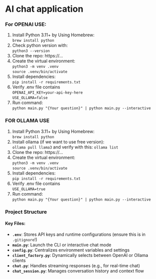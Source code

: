 # AI chat application
### For OPENAI USE:
1. Install Python 3.11+ by Using Homebrew:\
   ```brew install python``` 
2. Check python version with: \
   ```python3 --version```
3. Clone the repo: https://...
4. Create the virtual environment:\
   ```python3 -m venv .venv``` \
   ```source .venv/bin/activate```
5. Install dependencies: \
   ```pip install -r requirements.txt```
6. Verify .env file contains \
   ```OPENAI_API_KEY=your-api-key-here```\
   ```USE_OLLAMA=false```
7. Run command: \
   ```python main.py "{Your question}" | python main.py --interactive``` 

### FOR OLLAMA USE
1. Install Python 3.11+ by Using Homebrew:\
   ```brew install python```
2. Install ollama (if we want to use free version):\
   ```ollama pull llama3``` and verify with this: ```ollama list```
3. Clone the repo: https://...
4. Create the virtual environment:\
   ```python3 -m venv .venv```\
   ```source .venv/bin/activate```
5. Install dependencies:\
   ```pip install -r requirements.txt```
6. Verify .env file contains\
   ```USE_OLLAMA=true```
7. Run command: \
   ```python main.py "{Your question}" | python main.py --interactive``` 

### Project Structure
#### Key Files:
- **`.env`**: Stores API keys and runtime configurations (ensure this is in `.gitignore`!)  
- **`main.py`**: Launch the CLI or interactive chat mode  
- **`config.py`**: Centralizes environment variables and settings  
- **`client_factory.py`**: Dynamically selects between OpenAI or Ollama clients  
- **`chat.py`**: Handles streaming responses (e.g., for real-time chat)  
- **`chat_session.py`**: Manages conversation history and context flow  
